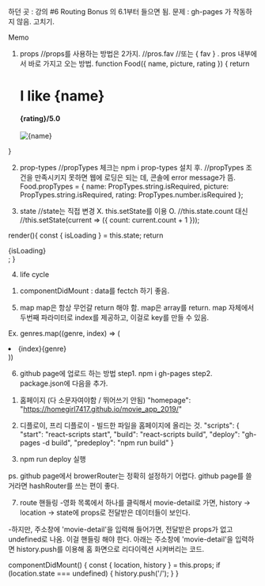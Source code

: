 하던 곳 : 강의 #6 Routing Bonus 의 6.1부터 들으면 됨.
문제 : gh-pages 가 작동하지 않음. 고치기.

Memo

1. props
//props를 사용하는 방법은 2가지.
//pros.fav 
//또는 { fav } . pros 내부에서 바로 가지고 오는 방법.
function Food({ name, picture, rating }) {
  return <div>
    <h1>I like {name}</h1>
    <h4>{rating}/5.0</h4>
    <img src={picture} alt={name}></img>
  </div>
}

2. prop-types
//propTypes 체크는 npm i prop-types 설치 후.
//propTypes 조건을 만족시키지 못하면 웹에 로딩은 되는 데, 콘솔에 error message가 뜸.
Food.propTypes = {
  name: PropTypes.string.isRequired,
  picture: PropTypes.string.isRequired, 
  rating: PropTypes.number.isRequired
};

3. state
  //state는 직접 변경 X. this.setState를 이용 O.
  //this.state.count 대신 
  //this.setState(current => ({ count: current.count + 1 }));

  render(){
      const { isLoading } = this.state;
      return <div>{isLoading}</div>;
  }

  4. life cycle
  1) componentDidMount : data를 fectch 하기 좋음.

  5. map
  map은 항상 무언갈 return 해야 함.
  map은 array를 return.
  map 자체에서 두번째 파라미터로 index를 제공하고, 이걸로 key를 만들 수 있음. 

  Ex.
  genres.map((genre, index) => (
                    <li key={index} className="genres__genre">
                        {index}{genre}
                    </li>
                ))


6. github page에 업로드 하는 방법
step1. npm i gh-pages
step2. package.json에 다음을 추가.

1) 홈페이지 (다 소문자여야함 / 뛰어쓰기 안됨)
"homepage": "https://homegirl7417.github.io/movie_app_2019/"

2) 디플로이, 프리 디플로이 - 빌드한 파일을 홈페이지에 올리는 것.
"scripts": {
    "start": "react-scripts start",
    "build": "react-scripts build",
    "deploy": "gh-pages -d build",
    "predeploy": "npm run build"
}

3) npm run deploy 실행

ps. github page에서 browerRouter는 정확히 설정하기 어렵다. github page를 쓸거라면 hashRouter를 쓰는 편이 좋다.

7. route 핸들링
-영화 목록에서 하나를 클릭해서 movie-detail로 가면,
history -> location -> state에 props로 전달받은 데이터들이 보인다.

-하지만, 주소창에 'movie-detail'을 입력해 들어가면, 전달받은 props가 없고 undefined로 나옴.
이걸 핸들링 해야 한다.
아래는 주소창에 'movie-detail'을 입력하면 history.push를 이용해 홈 화면으로 리다이렉션 시켜버리는 코드.

componentDidMount() {
        const { location, history } = this.props;
        if (location.state === undefined) {
            history.push('/');
        }
}
